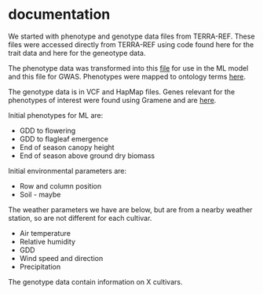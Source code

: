 # documentation

We started with phenotype and genotype data files from TERRA-REF. These files were accessed directly from TERRA-REF using code found here for the trait data and here for the geneotype data.

The phenotype data was transformed into this [file](https://docs.google.com/spreadsheets/d/1wxPZUNe6-2DxEYNpklahUOScweRmuiV9Vc0ax6JWFLY/edit#gid=1382556769) for use in the ML model and this file for GWAS. Phenotypes were mapped to ontology terms [here](https://docs.google.com/spreadsheets/d/1VZRN38Sf4j57SBtkJQIX7zQV4sYXahw7eCaJqYNzC0c/edit#gid=2033025260). 

The genotype data is in VCF and HapMap files. Genes relevant for the phenotypes of interest were found using Gramene and are [here](https://docs.google.com/spreadsheets/d/1ugMisjghvSfa0W_TPhA-0_6C8A0X-gwOqPZbzqjJOrg/edit#gid=0).

Initial phenotypes for ML are:
* GDD to flowering
* GDD to flagleaf emergence
* End of season canopy height
* End of season above ground dry biomass

Initial environmental parameters are:
* Row and column position
* Soil - maybe

The weather parameters we have are below, but are from a nearby weather station, so are not different for each cultivar.
* Air temperature
* Relative humidity
* GDD
* Wind speed and direction
* Precipitation

The genotype data contain information on X cultivars.
